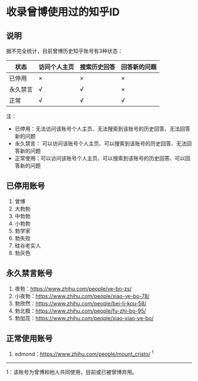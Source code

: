 # 收录曾博使用过的知乎ID

## 说明
据不完全统计，目前曾博历史知乎账号有3种状态：

状态 | 访问个人主页 | 搜索历史回答 | 回答新的问题
-|-|-|-
已停用 | &times; | &times; | &times;
永久禁言 | &radic; | &radic; | &times;
正常 | &radic; | &radic; | &radic;

注：
* 已停用：无法访问该账号个人主页、无法搜索到该账号的历史回答、无法回答新的问题
* 永久禁言： 可以访问该账号个人主页、可以搜索到该账号的历史回答、无法回答新的问题
* 正常使用：可以访问该账号个人主页、可以搜索到该账号的历史回答、可以回答新的问题

## 已停用账号
1. 曾博
2. 大勃勃
3. 中勃勃
4. 小勃勃
5. 勃学家
6. 勃失败
7. 硅谷老实人
8. 勃灰色

## 永久禁言账号
1. 夜勃：https://www.zhihu.com/people/ye-bo-zs/
2. 小夜勃：https://www.zhihu.com/people/xiao-ye-bo-78/
3. 勃欣然：https://www.zhihu.com/people/bei-li-kou-58/
4. 勃北极：https://www.zhihu.com/people/fu-zhi-bo-95/
5. 勃加蕊：https://www.zhihu.com/people/xiao-xiao-ye-bo/

## 正常使用账号
1. edmond：https://www.zhihu.com/people/mount_cristo/ <sup>1</sup>

---

1：该账号为曾博和他人共同使用，目前或已被曾博弃用。

